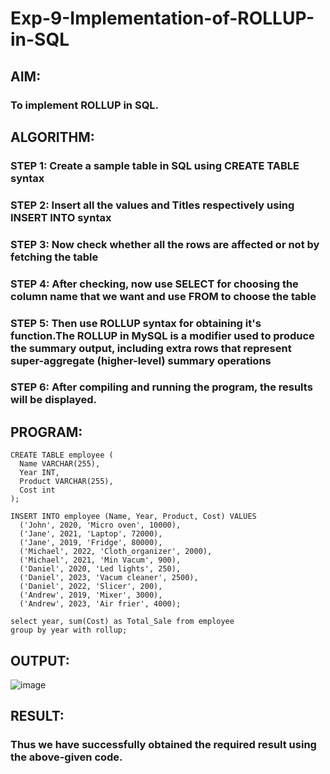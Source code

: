 # Exp-9-Implementation-of-ROLLUP-in-SQL
## AIM:
### To implement ROLLUP in SQL.
## ALGORITHM:
### STEP 1: Create a sample table in SQL using CREATE TABLE syntax
### STEP 2: Insert all the values and Titles respectively using INSERT INTO syntax
### STEP 3: Now check whether all the rows are affected or not by fetching the table
### STEP 4: After checking, now use SELECT for choosing the column name that we want and use FROM to choose the table
### STEP 5: Then use ROLLUP syntax for obtaining it's function.The ROLLUP in MySQL is a modifier used to produce the summary output, including extra rows that represent super-aggregate (higher-level) summary operations
### STEP 6: After compiling and running the program, the results will be displayed.
## PROGRAM:
```
CREATE TABLE employee (
  Name VARCHAR(255),
  Year INT,
  Product VARCHAR(255),
  Cost int
);

INSERT INTO employee (Name, Year, Product, Cost) VALUES
  ('John', 2020, 'Micro oven', 10000),
  ('Jane', 2021, 'Laptop', 72000),
  ('Jane', 2019, 'Fridge', 80000),
  ('Michael', 2022, 'Cloth_organizer', 2000),
  ('Michael', 2021, 'Min Vacum', 900),
  ('Daniel', 2020, 'Led lights', 250),
  ('Daniel', 2023, 'Vacum cleaner', 2500),
  ('Daniel', 2022, 'Slicer', 200),
  ('Andrew', 2019, 'Mixer', 3000),
  ('Andrew', 2023, 'Air frier', 4000);
  
select year, sum(Cost) as Total_Sale from employee
group by year with rollup;
```
## OUTPUT:
![image](https://github.com/gpavithra673/Exp_09_Implementation_of_ROLLUP/assets/93427264/2549515e-c8a9-4d64-afc7-4b1f2a6b69a7)
## RESULT:
### Thus we have successfully obtained the required result using the above-given code.

